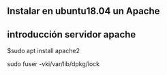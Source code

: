 ## Instalar en ubuntu18.04 un Apache

## introducción  servidor apache

$sudo apt install apache2

sudo fuser -vki/var/lib/dpkg/lock
